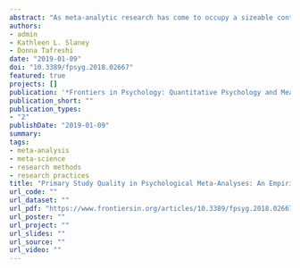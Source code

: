 ```yaml
---
abstract: "As meta-analytic research has come to occupy a sizeable contingent of published work in the psychological sciences, clarity in the reporting of such work is crucial to its interpretability and reproducibility. This is especially true regarding the assessment of primary study quality, as notions of study quality can vary across research domains. The present study examines the general state of reporting practices related to primary study quality in a sample of 382 published psychological meta-analyses, as well as the reporting decisions and motivations of the authors that published them. Our findings suggest adherence to reporting standards has remained poor for assessments of primary study quality and that the discipline remains inconsistent in its reporting practices generally. We discuss several potential reasons for the poor adherence to reporting standards in our sample, including whether quality assessments are being conducted in the first place, whether standards are well-known within the discipline, and the potential conflation of assessing primary study quality with other facets of conducting a meta-analysis. The implications of suboptimal reporting practices related to primary study quality are discussed."
authors:
- admin
- Kathleen L. Slaney
- Donna Tafreshi
date: "2019-01-09"
doi: "10.3389/fpsyg.2018.02667"
featured: true
projects: []
publication: '*Frontiers in Psychology: Quantitative Psychology and Measurement, 9* (2667)'
publication_short: ""
publication_types:
- "2"
publishDate: "2019-01-09"
summary: 
tags:
- meta-analysis
- meta-science
- research methods
- research practices
title: "Primary Study Quality in Psychological Meta-Analyses: An Empirical Assessment of Recent Practice"
url_code: ""
url_dataset: ""
url_pdf: "https://www.frontiersin.org/articles/10.3389/fpsyg.2018.02667/pdf"
url_poster: ""
url_project: ""
url_slides: ""
url_source: ""
url_video: ""
---
```

